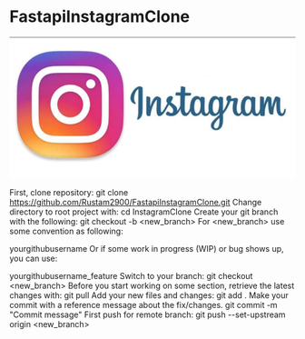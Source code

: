 # FastapiInstagramClone

![img.png](img.png)

First, clone repository:
git clone https://github.com/Rustam2900/FastapiInstagramClone.git
Change directory to root project with:
  cd InstagramClone
Create your git branch with the following:
git checkout -b <new_branch>
For <new_branch> use some convention as following:

yourgithubusername
Or if some work in progress (WIP) or bug shows up, you can use:

yourgithubusername_feature
Switch to your branch:
git checkout <new_branch>
Before you start working on some section, retrieve the latest changes with:
git pull
Add your new files and changes:
git add .
Make your commit with a reference message about the fix/changes.
git commit -m "Commit message"
First push for remote branch:
git push --set-upstream origin <new_branch>